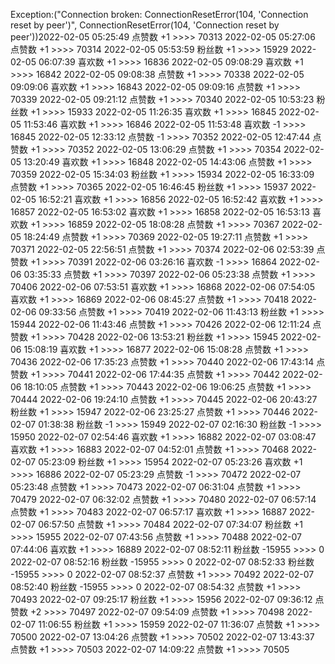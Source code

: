 Exception:("Connection broken: ConnectionResetError(104, 'Connection reset by peer')", ConnectionResetError(104, 'Connection reset by peer'))2022-02-05  05:25:49   点赞数 +1 >>>> 70313
2022-02-05  05:27:06   点赞数 +1 >>>> 70314
2022-02-05  05:53:59   粉丝数 +1 >>>> 15929
2022-02-05  06:07:39   喜欢数 +1 >>>> 16836
2022-02-05  09:08:29   喜欢数 +1 >>>> 16842
2022-02-05  09:08:38   点赞数 +1 >>>> 70338
2022-02-05  09:09:06   喜欢数 +1 >>>> 16843
2022-02-05  09:09:16   点赞数 +1 >>>> 70339
2022-02-05  09:21:12   点赞数 +1 >>>> 70340
2022-02-05  10:53:23   粉丝数 +1 >>>> 15933
2022-02-05  11:26:35   喜欢数 +1 >>>> 16845
2022-02-05  11:53:46   喜欢数 +1 >>>> 16846
2022-02-05  11:53:48   喜欢数 -1 >>>> 16845
2022-02-05  12:33:12   点赞数 -1 >>>> 70352
2022-02-05  12:47:44   点赞数 +1 >>>> 70352
2022-02-05  13:06:29   点赞数 +1 >>>> 70354
2022-02-05  13:20:49   喜欢数 +1 >>>> 16848
2022-02-05  14:43:06   点赞数 +1 >>>> 70359
2022-02-05  15:34:03   粉丝数 +1 >>>> 15934
2022-02-05  16:33:09   点赞数 +1 >>>> 70365
2022-02-05  16:46:45   粉丝数 +1 >>>> 15937
2022-02-05  16:52:21   喜欢数 +1 >>>> 16856
2022-02-05  16:52:42   喜欢数 +1 >>>> 16857
2022-02-05  16:53:02   喜欢数 +1 >>>> 16858
2022-02-05  16:53:13   喜欢数 +1 >>>> 16859
2022-02-05  18:08:28   点赞数 +1 >>>> 70367
2022-02-05  18:24:49   点赞数 +1 >>>> 70369
2022-02-05  19:27:11   点赞数 +1 >>>> 70371
2022-02-05  22:56:51   点赞数 +1 >>>> 70374
2022-02-06  02:53:39   点赞数 +1 >>>> 70391
2022-02-06  03:26:16   喜欢数 -1 >>>> 16864
2022-02-06  03:35:33   点赞数 +1 >>>> 70397
2022-02-06  05:23:38   点赞数 +1 >>>> 70406
2022-02-06  07:53:51   喜欢数 +1 >>>> 16868
2022-02-06  07:54:05   喜欢数 +1 >>>> 16869
2022-02-06  08:45:27   点赞数 +1 >>>> 70418
2022-02-06  09:33:56   点赞数 +1 >>>> 70419
2022-02-06  11:43:13   粉丝数 +1 >>>> 15944
2022-02-06  11:43:46   点赞数 +1 >>>> 70426
2022-02-06  12:11:24   点赞数 +1 >>>> 70428
2022-02-06  13:53:21   粉丝数 +1 >>>> 15945
2022-02-06  15:08:19   喜欢数 +1 >>>> 16877
2022-02-06  15:08:28   点赞数 +1 >>>> 70436
2022-02-06  17:35:23   点赞数 +1 >>>> 70440
2022-02-06  17:43:14   点赞数 +1 >>>> 70441
2022-02-06  17:44:35   点赞数 +1 >>>> 70442
2022-02-06  18:10:05   点赞数 +1 >>>> 70443
2022-02-06  19:06:25   点赞数 +1 >>>> 70444
2022-02-06  19:24:10   点赞数 +1 >>>> 70445
2022-02-06  20:43:27   粉丝数 +1 >>>> 15947
2022-02-06  23:25:27   点赞数 +1 >>>> 70446
2022-02-07  01:38:38   粉丝数 -1 >>>> 15949
2022-02-07  02:16:30   粉丝数 -1 >>>> 15950
2022-02-07  02:54:46   喜欢数 +1 >>>> 16882
2022-02-07  03:08:47   喜欢数 +1 >>>> 16883
2022-02-07  04:52:01   点赞数 +1 >>>> 70468
2022-02-07  05:23:09   粉丝数 +1 >>>> 15954
2022-02-07  05:23:26   喜欢数 +1 >>>> 16886
2022-02-07  05:23:29   点赞数 -1 >>>> 70472
2022-02-07  05:23:48   点赞数 +1 >>>> 70473
2022-02-07  06:31:04   点赞数 +1 >>>> 70479
2022-02-07  06:32:02   点赞数 +1 >>>> 70480
2022-02-07  06:57:14   点赞数 +1 >>>> 70483
2022-02-07  06:57:17   喜欢数 +1 >>>> 16887
2022-02-07  06:57:50   点赞数 +1 >>>> 70484
2022-02-07  07:34:07   粉丝数 +1 >>>> 15955
2022-02-07  07:43:56   点赞数 +1 >>>> 70488
2022-02-07  07:44:06   喜欢数 +1 >>>> 16889
2022-02-07  08:52:11   粉丝数 -15955 >>>> 0
2022-02-07  08:52:16   粉丝数 -15955 >>>> 0
2022-02-07  08:52:33   粉丝数 -15955 >>>> 0
2022-02-07  08:52:37   点赞数 +1 >>>> 70492
2022-02-07  08:52:40   粉丝数 -15955 >>>> 0
2022-02-07  08:54:32   点赞数 +1 >>>> 70493
2022-02-07  09:25:17   粉丝数 +1 >>>> 15956
2022-02-07  09:36:12   点赞数 +2 >>>> 70497
2022-02-07  09:54:09   点赞数 +1 >>>> 70498
2022-02-07  11:06:55   粉丝数 +1 >>>> 15959
2022-02-07  11:36:07   点赞数 +1 >>>> 70500
2022-02-07  13:04:26   点赞数 +1 >>>> 70502
2022-02-07  13:43:37   点赞数 +1 >>>> 70503
2022-02-07  14:09:22   点赞数 +1 >>>> 70505

